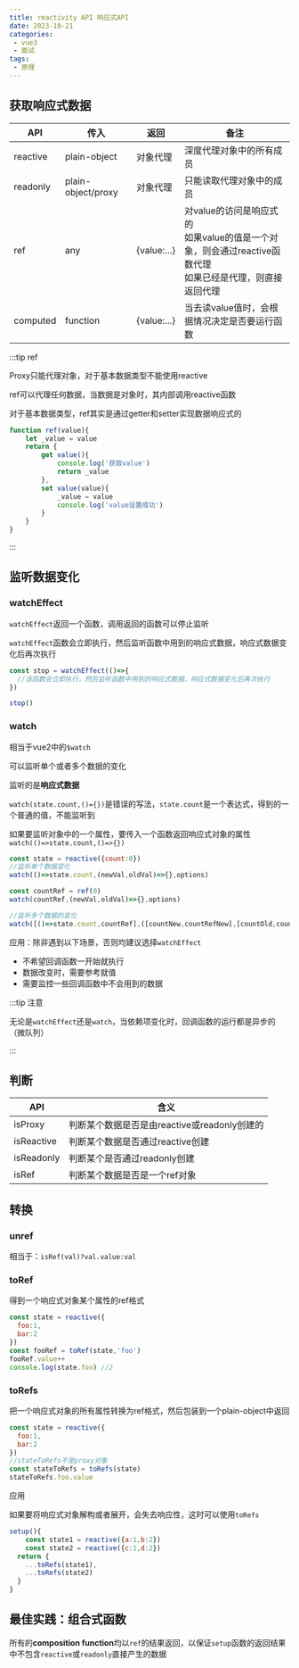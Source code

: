 ```yaml
---
title: reactivity API 响应式API
date: 2023-10-21
categories:
 - vue3
 - 面试
tags:
 - 原理
---
```


## 获取响应式数据

| API      | 传入               | 返回        | 备注                                                         |
| -------- | ------------------ | ----------- | ------------------------------------------------------------ |
| reactive | plain-object       | 对象代理    | 深度代理对象中的所有成员                                     |
| readonly | plain-object/proxy | 对象代理    | 只能读取代理对象中的成员                                     |
| ref      | any                | {value:...} | 对value的访问是响应式的<br />如果value的值是一个对象，则会通过reactive函数代理<br />如果已经是代理，则直接返回代理 |
| computed | function           | {value:...} | 当去读value值时，会根据情况决定是否要运行函数                |

:::tip ref

Proxy只能代理对象，对于基本数据类型不能使用reactive

ref可以代理任何数据，当数据是对象时，其内部调用reactive函数

对于基本数据类型，ref其实是通过getter和setter实现数据响应式的

```js
function ref(value){
    let _value = value
    return {
        get value(){
            console.log('获取value')
            return _value
        },
        set value(value){
            _value = value
            console.log('value设置成功')
        }
    }
}
```

:::

## 监听数据变化

### watchEffect

`watchEffect`返回一个函数，调用返回的函数可以停止监听

`watchEffect`函数会立即执行，然后监听函数中用到的响应式数据，响应式数据变化后再次执行

```js
const stop = watchEffect(()=>{
  //该函数会立即执行，然后监听函数中用到的响应式数据，响应式数据变化后再次执行
})

stop()
```



### watch

相当于vue2中的`$watch`

可以监听单个或者多个数据的变化

监听的是**响应式数据**

`watch(state.count,()={})`是错误的写法，`state.count`是一个表达式，得到的一个普通的值，不能监听到

如果要监听对象中的一个属性，要传入一个函数返回响应式对象的属性`watch(()=>state.count,()=>{})`

```js
const state = reactive({count:0})
//监听单个数据变化
watch(()=>state.count,(newVal,oldVal)=>{},options)

const countRef = ref(0)
watch(countRef,(newVal,oldVal)=>{},options)

//监听多个数据的变化
watch([()=>state.count,countRef],([countNew,countRefNew],[countOld,countRefOld])=>{})
```

应用：除非遇到以下场景，否则均建议选择`watchEffect`

- 不希望回调函数一开始就执行
- 数据改变时，需要参考就值
- 需要监控一些回调函数中不会用到的数据

:::tip 注意

无论是`watchEffect`还是`watch`，当依赖项变化时，回调函数的运行都是异步的（微队列）

:::



## 判断

| API        | 含义                                         |
| ---------- | -------------------------------------------- |
| isProxy    | 判断某个数据是否是由reactive或readonly创建的 |
| isReactive | 判断某个数据是否通过reactive创建             |
| isReadonly | 判断某个是否通过readonly创建                 |
| isRef      | 判断某个数据是否是一个ref对象                |



## 转换

### unref

相当于：`isRef(val)?val.value:val`

### toRef

得到一个响应式对象某个属性的ref格式

```js
const state = reactive({
  foo:1,
  bar:2
})
const fooRef = toRef(state,'foo')
fooRef.value++ 
console.log(state.foo) //2
```

### toRefs

把一个响应式对象的所有属性转换为ref格式，然后包装到一个plain-object中返回

```js
const state = reactive({
  foo:1,
  bar:2
})
//stateToRefs不是proxy对象
const stateToRefs = toRefs(state)
stateToRefs.foo.value
```

应用

如果要将响应式对象解构或者展开，会失去响应性，这时可以使用`toRefs`

```js
setup(){
	const state1 = reactive({a:1,b:2})
	const state2 = reactive({c:1,d:2})
  return {
    ...toRefs(state1),
    ...toRefs(state2)
  }
}
```

## 最佳实践：组合式函数

所有的**composition function**均以`ref`的结果返回，以保证`setup`函数的返回结果中不包含`reactive`或`readonly`直接产生的数据
